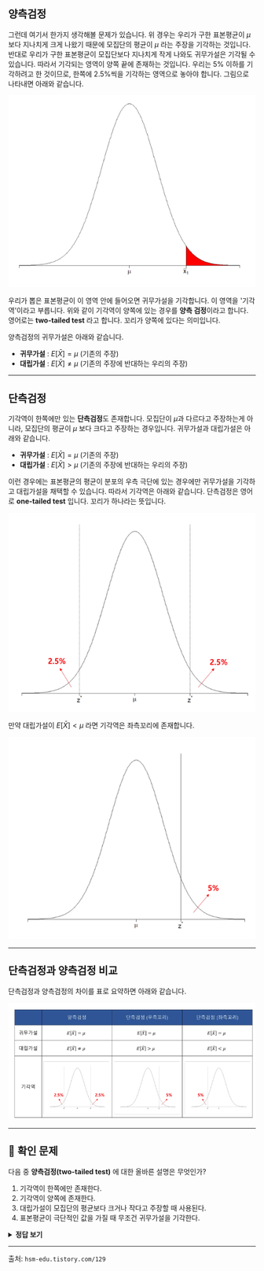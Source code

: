 ## 양측검정

그런데 여기서 한가지 생각해볼 문제가 있습니다. 위 경우는 우리가 구한 표본평균이 $\mu$ 보다 지나치게 크게 나왔기 때문에 모집단의 평균이 $\mu$ 라는 주장을 기각하는 것입니다. 반대로 우리가 구한 표본평균이 모집단보다 지나치게 작게 나와도 귀무가설은 기각될 수 있습니다. 따라서 기각되는 영역이 양쪽 끝에 존재하는 것입니다. 우리는 5% 이하를 기각하려고 한 것이므로, 한쪽에 2.5%씩을 기각하는 영역으로 놓아야 합니다. 그림으로 나타내면 아래와 같습니다.

![그림05](그림05.png)

우리가 뽑은 표본평균이 이 영역 안에 들어오면 귀무가설을 기각합니다. 이 영역을 '기각역'이라고 부릅니다. 위와 같이 기각역이 양쪽에 있는 경우를 **양측 검정**이라고 합니다. 영어로는 **two-tailed test** 라고 합니다. 꼬리가 양쪽에 있다는 의미입니다.

양측검정의 귀무가설은 아래와 같습니다.

- **귀무가설** : $E[\bar{X}] = \mu$ (기존의 주장)
- **대립가설** : $E[\bar{X}] \neq \mu$ (기존의 주장에 반대하는 우리의 주장)

---

## 단측검정

기각역이 한쪽에만 있는 **단측검정**도 존재합니다. 모집단이 $\mu$과 다르다고 주장하는게 아니라, 모집단의 평균이 $\mu$ 보다 크다고 주장하는 경우입니다. 귀무가설과 대립가설은 아래와 같습니다.

- **귀무가설** : $E[\bar{X}] = \mu$ (기존의 주장)
- **대립가설** : $E[\bar{X}] > \mu$ (기존의 주장에 반대하는 우리의 주장)

이런 경우에는 표본평균의 평균이 분포의 우측 극단에 있는 경우에만 귀무가설을 기각하고 대립가설을 채택할 수 있습니다. 따라서 기각역은 아래와 같습니다. 단측검정은 영어로 **one-tailed test** 입니다. 꼬리가 하나라는 뜻입니다.

![그림06](그림06.png)

만약 대립가설이 $E[\bar{X}] < \mu$ 라면 기각역은 좌측꼬리에 존재합니다.

![그림07](그림07.png)

---

## 단측검정과 양측검정 비교

단측검정과 양측검정의 차이를 표로 요약하면 아래와 같습니다.

![그림08](그림08.png)

---

## 📌 확인 문제

다음 중 **양측검정(two-tailed test)** 에 대한 올바른 설명은 무엇인가?

1. 기각역이 한쪽에만 존재한다.
2. 기각역이 양쪽에 존재한다.
3. 대립가설이 모집단의 평균보다 크거나 작다고 주장할 때 사용된다.
4. 표본평균이 극단적인 값을 가질 때 무조건 귀무가설을 기각한다.

<details>
<summary><b>정답 보기</b></summary>

**정답: 2. 기각역이 양쪽에 존재한다.**

</details>

---

출처: `hsm-edu.tistory.com/129`
